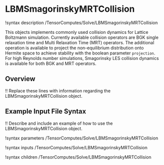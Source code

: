 # LBMSmagorinskyMRTCollision

!syntax description /TensorComputes/Solve/LBMSmagorinskyMRTCollision

This objects implements commonly used collision dynamics for Lattice Boltzmann simulation. Currently available collision operators are BGK single relaxation time and Multi Relaxation Time (MRT) operators. The additional operation is available to project the non-equilibrium distribution onto Hermite space to achieve stability with the boolean parameter `projection`. For high Reynolds number simulations, Smagorinsky LES collision dynamics is available for both BGK and MRT operators.

## Overview

!! Replace these lines with information regarding the LBMSmagorinskyMRTCollision object.

## Example Input File Syntax

!! Describe and include an example of how to use the LBMSmagorinskyMRTCollision object.

!syntax parameters /TensorComputes/Solve/LBMSmagorinskyMRTCollision

!syntax inputs /TensorComputes/Solve/LBMSmagorinskyMRTCollision

!syntax children /TensorComputes/Solve/LBMSmagorinskyMRTCollision
